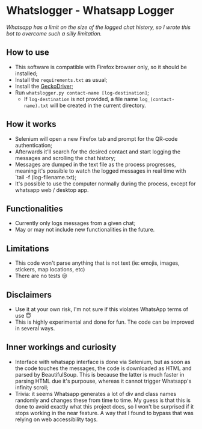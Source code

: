 # Whatslogger - Whatsapp Logger

_Whatsapp has a limit on the size of the logged chat history, so I wrote this bot to overcome such a silly limitation._

## How to use
- This software is compatible with Firefox browser only, so it should be installed;
- Install the `requirements.txt` as usual;
- Install the [GeckoDriver](https://github.com/mozilla/geckodriver/releases);
- Run `whatslogger.py contact-name [log-destination]`;
  - If `log-destination` is not provided, a file name `log_(contact-name).txt` will be created in the current directory.

## How it works
- Selenium will open a new Firefox tab and prompt for the QR-code authentication;
- Afterwards it'll search for the desired contact and start logging the messages and scrolling the chat history;
- Messages are dumped in the text file as the process progresses, meaning it's possible to watch the logged messages in real time with `tail -f (log-filename.txt);
- It's possible to use the computer normally during the process, except for whatsapp web / desktop app.

## Functionalities
- Currently only logs messages from a given chat;
- May or may not include new functionalities in the future.

## Limitations
- This code won't parse anything that is not text (ie: emojis, images, stickers, map locations, etc)
- There are no tests :unamused:

## Disclaimers
- Use it at your own risk, I'm not sure if this violates WhatsApp terms of use :innocent:
- This is highly experimental and done for fun. The code can be improved in several ways.

## Inner workings and curiosity
- Interface with whatsapp interface is done via Selenium, but as soon as the code touches the messages, the code is downloaded as HTML and parsed by BeautifulSoup. This is because the latter is much faster in parsing HTML due it's purpouse, whereas it cannot trigger Whatsapp's infinity scroll;
- Trivia: it seems Whatsapp generates a lot of div and class names randomly and changes these from time to time. My guess is that this is done to avoid exactly what this project does, so I won't be surprised if it stops working in the near feature. A way that I found to bypass that was relying on web accessibility tags.
